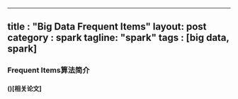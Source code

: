 
---
title : "Big Data Frequent Items"
layout: post
category : spark
tagline: "spark"
tags : [big data, spark]
---


### Frequent Items算法简介

#### ()[相关论文]


